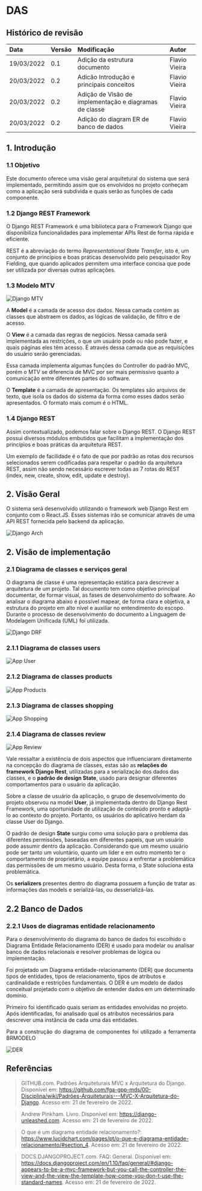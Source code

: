 # DAS

## Histórico de revisão
| Data   | Versão | Modificação  | Autor  |
| :- | :- | :- | :- |
| 19/03/2022 | 0.1 | Adição da estrutura documento |  Flavio Vieira |
| 20/03/2022 | 0.2 | Adicão Introdução e principais conceitos|  Flavio Vieira |
| 20/03/2022 | 0.2 | Adição de Visão de implementação e diagramas de classe|  Flavio Vieira |
| 20/03/2022 | 0.2 | Adição do diagram ER de banco de dados|  Flavio Vieira |

## 1. Introdução

### 1.1 Objetivo
Este documento oferece uma visão geral arquitetural do 
sistema que será implementado, permitindo assim que os 
envolvidos no projeto conheçam como a aplicação será 
subdivida e quais serão as funções de cada componente.

### 1.2 Django REST Framework

O Django REST Framework é uma biblioteca para o Framework 
Django que disponibiliza funcionalidades para implementar 
APIs Rest de forma rápida e eficiente.

REST é a abreviação do termo <i>Representational State 
Transfer</i>, isto é, um conjunto de princípios e boas 
práticas desenvolvido pelo pesquisador Roy Fielding, que 
quando aplicados permitem uma interface concisa que pode 
ser utilizada por diversas outras aplicações.

### 1.3 Modelo MTV

![Django MTV](../padrao/imagens/django_mtv.png)

A **Model** é a camada de acesso dos dados. Nessa camada contém 
as classes que abstraem os dados, as lógicas de validação, de 
filtro e de acesso.

O **View** é a camada das regras de negócios. Nessa camada será 
implementada as restrições, o que um usuário pode ou não pode 
fazer, e quais páginas eles têm acesso. É através dessa camada 
que as requisições do usuário serão gerenciadas.

Essa camada implementa algumas funções do Controller do padrão 
MVC, porém o MTV se diferencia de MVC por ser mais permissivo
quanto a comunicação entre diferentes partes do software.

O **Template** é a camada de apresentação. Os templates são 
arquivos de texto, que isola os dados do sistema da forma como 
esses dados serão apresentados. O formato mais comum é o HTML.

### 1.4 Django REST
Assim contextualizado, podemos falar sobre o Django REST.
O Django REST possui diversos módulos embutidos que 
facilitam a implementação dos princípios e boas práticas 
da arquitetura REST. 

Um exemplo de facilidade é o fato de que por padrão as rotas 
dos recursos selecionados serem codificadas para 
respeitar o padrão da arquitetura REST, assim não sendo 
necessário escrever todas as 7 rotas do REST (index, new, 
create, show, edit, update e destroy).

## 2. Visão Geral


O sistema será desenvolvido utilizando o framework web Django Rest 
em conjunto com o React.JS. Esses sistemas irão se comunicar através 
de uma API REST fornecida pelo backend da aplicação.

![Django Arch](../padrao/imagens/django_arch.png)

## 2. Visão de implementação
### 2.1 Diagrama de classes e serviços geral

O diagrama de classe é uma representação estática para descrever 
a arquitetura de um projeto. Tal documento tem como objetivo principal 
documentar, de formar visual, as fases de desenvolvimento do software. 
Ao analisar o diagrama abaixo é possível mapear, de forma clara e objetiva, 
a estrutura do projeto em alto nível e auxiliar no entendimento
do escopo. Durante o processo de desenvolvimento do documento a Linguagem 
de Modelagem Unificada (UML) foi utilizada. 

![Django DRF](../padrao/imagens/django_drf.png)

### 2.1.1 Diagrama de classes users

![App User](../padrao/imagens/app_user.png)

### 2.1.2 Diagrama de classes products

![App Products](../padrao/imagens/app_products.png)    

### 2.1.3 Diagrama de classes shopping

![App Shopping](../padrao/imagens/app_shopping.png)

### 2.1.4 Diagrama de classes review

![App Review](../padrao/imagens/app_review.png)

Vale ressaltar a existência de dois aspectos que influenciaram diretamente na
concepção do diagrama de classes, estas são as **relações do framework Django Rest**,
utilizadas para a serialização dos dados das classes, e o **padrão de design State**,
usado para designar diferentes comportamentos para o usuário da aplicação.

Sobre a classe de usuário da aplicação, o grupo de desenvolvimento do projeto
observou na model **User**, já implementada dentro do Django Rest Framework, uma 
oportunidade de utilização de conteúdo pronto e adaptá-lo ao contexto do projeto.
Portanto, os usuários do aplicativo herdam da classe User do Django.

O padrão de design **State** surgiu como uma solução para o problema das diferentes
permissões, baseadas em diferentes papeis, que um usuário pode assumir dentro da 
aplicação. Considerando que um mesmo usuário pode ser tanto um voluntário, quanto um 
líder e em outro momento ter o comportamento de proprietário, a equipe passou a 
enfrentar a problemática das permissões de um mesmo usuário. Desta forma, o State
soluciona esta problemática.

Os **serializers** presentes dentro do diagrama possuem a função de tratar as informações
das models e serializá-las, ou desserializá-las.



## 2.2 Banco de Dados


### 2.2.1 Usos de diagramas entidade relacionamento

Para o desenvolvimento do diagrama do banco de dados foi escolhido o Diagrama Entidade Relacionamento (DER) é usado para modelar ou analisar banco de dados relacionais e resolver problemas de lógica ou implementação.

Foi projetado um Diagrama entidade-relacionamento (DER) que documenta tipos de entidades, tipos de relacionamento, tipos de atributos e cardinalidade e restrições fundamentais. O DER é um modelo de dados conceitual projetado com o objetivo de entender dados em um determinado domínio.

Primeiro foi identificado quais seriam as entidades envolvidas no projeto. Após identificadas, foi analisado qual os atributos necessários para descrever uma instância de cada uma das entidades.</p>

<p align="justify"> Para a construção do diagrama de componentes foi utilizado a ferramenta BRMODELO </p>

![DER](../modelagem/imagensdiagramas/diagrama_entidade_relacionamento.png)

## Referências

> GITHUB.com. Padrões Arquiteturais MVC x Arquitetura do Django. Disponível em: <https://github.com/fga-gpp-mds/00-Disciplina/wiki/Padrões-Arquiteturais---MVC-X-Arquitetura-do-Django>. Acesso em: 21 de fevereiro de 2022.

> Andrew Pinkham. Livro. Disponível em: <https://django-unleashed.com>. Acesso em: 21 de fevereiro de 2022.

> O que é um diagrama entidade relacionamento?: <https://www.lucidchart.com/pages/pt/o-que-e-diagrama-entidade-relacionamento/#section_4>. Acesso em: 21 de fevereiro de 2022.

> DOCS.DJANGOPROJECT.com. FAQ: General. Disponível em: <https://docs.djangoproject.com/en/1.10/faq/general/#django-appears-to-be-a-mvc-framework-but-you-call-the-controller-the-view-and-the-view-the-template-how-come-you-don-t-use-the-standard-names>. Acesso em: 21 de fevereiro de 2022.